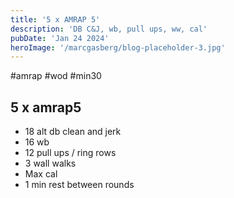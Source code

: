```yaml
---
title: '5 x AMRAP 5'
description: 'DB C&J, wb, pull ups, ww, cal'
pubDate: 'Jan 24 2024'
heroImage: '/marcgasberg/blog-placeholder-3.jpg'
---
```

#amrap #wod #min30
## 5 x amrap5
- 18 alt db clean and jerk
- 16 wb
- 12 pull ups / ring rows
- 3 wall walks
- Max cal
- 1 min rest between rounds
